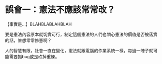 # 誤會一：憲法不應該常常改？

【事實是...】BLAHBLABLAHBLAH

要是憲法內容原本就切實可行，制定這個憲法的人們也關心憲法的價值是否被落實的話，誰想常常修憲啊？

人的智慧有限，社會一直在變化，憲法就跟電腦的作業系統一樣，每過一陣子就可能需要抓bug或是砍掉重練。
